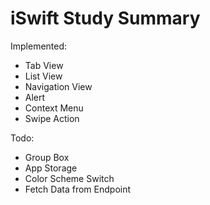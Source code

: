 #  iSwift Study Summary

Implemented:
- Tab View
- List View
- Navigation View
- Alert
- Context Menu
- Swipe Action

Todo:
- Group Box
- App Storage
- Color Scheme Switch
- Fetch Data from Endpoint
